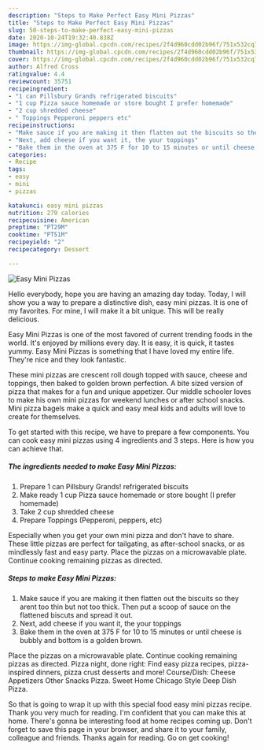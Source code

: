 ```yaml
---
description: "Steps to Make Perfect Easy Mini Pizzas"
title: "Steps to Make Perfect Easy Mini Pizzas"
slug: 50-steps-to-make-perfect-easy-mini-pizzas
date: 2020-10-24T19:32:40.838Z
image: https://img-global.cpcdn.com/recipes/2f4d960cdd02b96f/751x532cq70/easy-mini-pizzas-recipe-main-photo.jpg
thumbnail: https://img-global.cpcdn.com/recipes/2f4d960cdd02b96f/751x532cq70/easy-mini-pizzas-recipe-main-photo.jpg
cover: https://img-global.cpcdn.com/recipes/2f4d960cdd02b96f/751x532cq70/easy-mini-pizzas-recipe-main-photo.jpg
author: Alfred Cross
ratingvalue: 4.4
reviewcount: 35751
recipeingredient:
- "1 can Pillsbury Grands refrigerated biscuits"
- "1 cup Pizza sauce homemade or store bought I prefer homemade"
- "2 cup shredded cheese"
- " Toppings Pepperoni peppers etc"
recipeinstructions:
- "Make sauce if you are making it then flatten out the biscuits so they arent too thin but not too thick. Then put a scoop of sauce on the flattened biscuts and spread it out."
- "Next, add cheese if you want it, the your toppings"
- "Bake them in the oven at 375 F for 10 to 15 minutes or until cheese is bubbly and bottom is a golden brown."
categories:
- Recipe
tags:
- easy
- mini
- pizzas

katakunci: easy mini pizzas 
nutrition: 279 calories
recipecuisine: American
preptime: "PT29M"
cooktime: "PT51M"
recipeyield: "2"
recipecategory: Dessert

---
```



![Easy Mini Pizzas](https://img-global.cpcdn.com/recipes/2f4d960cdd02b96f/751x532cq70/easy-mini-pizzas-recipe-main-photo.jpg)

Hello everybody, hope you are having an amazing day today. Today, I will show you a way to prepare a distinctive dish, easy mini pizzas. It is one of my favorites. For mine, I will make it a bit unique. This will be really delicious.

Easy Mini Pizzas is one of the most favored of current trending foods in the world. It's enjoyed by millions every day. It is easy, it is quick, it tastes yummy. Easy Mini Pizzas is something that I have loved my entire life. They're nice and they look fantastic.

These mini pizzas are crescent roll dough topped with sauce, cheese and toppings, then baked to golden brown perfection. A bite sized version of pizza that makes for a fun and unique appetizer. Our middle schooler loves to make his own mini pizzas for weekend lunches or after school snacks. Mini pizza bagels make a quick and easy meal kids and adults will love to create for themselves.


To get started with this recipe, we have to prepare a few components. You can cook easy mini pizzas using 4 ingredients and 3 steps. Here is how you can achieve that.

<!--inarticleads1-->

##### The ingredients needed to make Easy Mini Pizzas:

1. Prepare 1 can Pillsbury Grands! refrigerated biscuits
1. Make ready 1 cup Pizza sauce homemade or store bought (I prefer homemade)
1. Take 2 cup shredded cheese
1. Prepare  Toppings (Pepperoni, peppers, etc)


Especially when you get your own mini pizza and don&#39;t have to share. These little pizzas are perfect for tailgating, as after-school snacks, or as mindlessly fast and easy party. Place the pizzas on a microwavable plate. Continue cooking remaining pizzas as directed. 

<!--inarticleads2-->

##### Steps to make Easy Mini Pizzas:

1. Make sauce if you are making it then flatten out the biscuits so they arent too thin but not too thick. Then put a scoop of sauce on the flattened biscuts and spread it out.
1. Next, add cheese if you want it, the your toppings
1. Bake them in the oven at 375 F for 10 to 15 minutes or until cheese is bubbly and bottom is a golden brown.


Place the pizzas on a microwavable plate. Continue cooking remaining pizzas as directed. Pizza night, done right: Find easy pizza recipes, pizza-inspired dinners, pizza crust desserts and more! Course/Dish: Cheese Appetizers Other Snacks Pizza. Sweet Home Chicago Style Deep Dish Pizza. 

So that is going to wrap it up with this special food easy mini pizzas recipe. Thank you very much for reading. I'm confident that you can make this at home. There's gonna be interesting food at home recipes coming up. Don't forget to save this page in your browser, and share it to your family, colleague and friends. Thanks again for reading. Go on get cooking!
